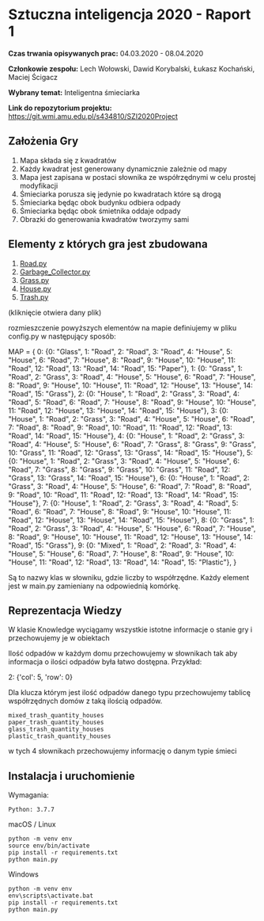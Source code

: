 # Sztuczna inteligencja 2020 - Raport 1

**Czas trwania opisywanych prac:** 04.03.2020 - 08.04.2020

**Członkowie zespołu:** Lech Wołowski, Dawid Korybalski, Łukasz Kochański, Maciej Ścigacz

**Wybrany temat:** Inteligentna śmieciarka

**Link do repozytorium projektu:** https://git.wmi.amu.edu.pl/s434810/SZI2020Project

## Założenia Gry

1. Mapa składa się z kwadratów
2. Każdy kwadrat jest generowany dynamicznie zależnie od mapy
3. Mapa jest zapisana w postaci słownika ze współrzędnymi w celu prostej modyfikacji
4. Śmieciarka porusza się jedynie po kwadratach które są drogą
5. Śmieciarka będąc obok budynku odbiera odpady
6. Śmieciarka będąc obok śmietnika oddaje odpady
7. Obrazki do generowania kwadratów tworzymy sami

## Elementy z których gra jest zbudowana

1. [Road.py](models/Road.py)
2. [Garbage_Collector.py](models/Garbage_Collector.py)
3. [Grass.py](models/Grass.py)
4. [House.py](models/House.py)
5. [Trash.py](models/Trash.py)

(kliknięcie otwiera dany plik)

rozmieszczenie powyższych elementów na mapie definiujemy w pliku config.py w następujący sposób:

MAP = {
0: {0: "Glass", 1: "Road", 2: "Road", 3: "Road", 4: "House", 5: "House", 6: "Road", 7: "House", 8: "Road", 9: "House", 10: "House", 11: "Road", 12: "Road", 13: "Road", 14: "Road", 15: "Paper"},
1: {0: "Grass", 1: "Road", 2: "Grass", 3: "Road", 4: "House", 5: "House", 6: "Road", 7: "House", 8: "Road", 9: "House", 10: "House", 11: "Road", 12: "House", 13: "House", 14: "Road", 15: "Grass"},
2: {0: "House", 1: "Road", 2: "Grass", 3: "Road", 4: "Road", 5: "Road", 6: "Road", 7: "House", 8: "Road", 9: "House", 10: "House", 11: "Road", 12: "House", 13: "House", 14: "Road", 15: "House"},
3: {0: "House", 1: "Road", 2: "Grass", 3: "Road", 4: "House", 5: "House", 6: "Road", 7: "Road", 8: "Road", 9: "Road", 10: "Road", 11: "Road", 12: "Road", 13: "Road", 14: "Road", 15: "House"},
4: {0: "House", 1: "Road", 2: "Grass", 3: "Road", 4: "House", 5: "House", 6: "Road", 7: "Grass", 8: "Grass", 9: "Grass", 10: "Grass", 11: "Road", 12: "Grass", 13: "Grass", 14: "Road", 15: "House"},
5: {0: "House", 1: "Road", 2: "Grass", 3: "Road", 4: "House", 5: "House", 6: "Road", 7: "Grass", 8: "Grass", 9: "Grass", 10: "Grass", 11: "Road", 12: "Grass", 13: "Grass", 14: "Road", 15: "House"},
6: {0: "House", 1: "Road", 2: "Grass", 3: "Road", 4: "House", 5: "House", 6: "Road", 7: "Road", 8: "Road", 9: "Road", 10: "Road", 11: "Road", 12: "Road", 13: "Road", 14: "Road", 15: "House"},
7: {0: "House", 1: "Road", 2: "Grass", 3: "Road", 4: "Road", 5: "Road", 6: "Road", 7: "House", 8: "Road", 9: "House", 10: "House", 11: "Road", 12: "House", 13: "House", 14: "Road", 15: "House"},
8: {0: "Grass", 1: "Road", 2: "Grass", 3: "Road", 4: "House", 5: "House", 6: "Road", 7: "House", 8: "Road", 9: "House", 10: "House", 11: "Road", 12: "House", 13: "House", 14: "Road", 15: "Grass"},
9: {0: "Mixed", 1: "Road", 2: "Road", 3: "Road", 4: "House", 5: "House", 6: "Road", 7: "House", 8: "Road", 9: "House", 10: "House", 11: "Road", 12: "Road", 13: "Road", 14: "Road", 15: "Plastic"},
}

Są to nazwy klas w słowniku, gdzie liczby to współrzędne. Każdy element jest w main.py zamieniany na odpowiednią komórkę.

## Reprezentacja Wiedzy

W klasie Knowledge wyciągamy wszystkie istotne informacje o stanie gry i przechowujemy je w obiektach

Ilość odpadów w każdym domu przechowujemy w słownikach tak aby informacja o ilości odpadów była łatwo dostępna. Przykład:

2: {'col': 5, 'row': 0}

Dla klucza którym jest ilość odpadów danego typu przechowujemy tablicę współrzędnych domów z taką ilością odpadów.

```
mixed_trash_quantity_houses
paper_trash_quantity_houses
glass_trash_quantity_houses
plastic_trash_quantity_houses
```

w tych 4 słownikach przechowujemy informację o danym typie śmieci

## Instalacja i uruchomienie

Wymagania:

```
Python: 3.7.7
```

macOS / Linux

```
python -m venv env
source env/bin/activate
pip install -r requirements.txt
python main.py
```

Windows

```
python -m venv env
env\scripts\activate.bat
pip install -r requirements.txt
python main.py
```
